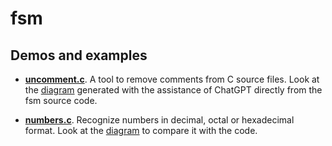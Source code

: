 # fsm

## Demos and examples 

- <a href="uncomment.c"><b>uncomment.c</b></a>. A tool to remove comments from C source files. Look at the <a href="uncomment.dot">diagram</a> generated with the assistance of ChatGPT directly from the fsm source code.
  
- <a href="numbers.c"><b>numbers.c</b></a>. Recognize numbers in decimal, octal or hexadecimal format. Look at the <a href="numbers.dot">diagram</a> to compare it with the code.
  